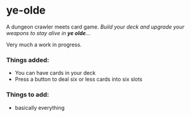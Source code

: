 # ye-olde

A dungeon crawler meets card game. *Build your deck and upgrade your weapons to stay alive in **ye olde**...*

Very much a work in progress.

### Things added:

* You can have cards in your deck
* Press a button to deal six or less cards into six slots

### Things to add:

* basically everything